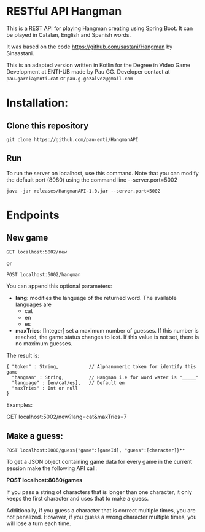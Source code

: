 # RESTful API Hangman

This is a REST API for playing Hangman creating using Spring Boot. It can be played in Catalan, English and Spanish words.

It was based on the code https://github.com/sastani/Hangman by Sinaastani.

This is an adapted version written in Kotlin for the Degree in Video Game Development at ENTI-UB made by Pau GG. 
Developer contact at ```pau.garcia@enti.cat``` or ```pau.g.gozalvez@gmail.com```

# Installation:

## Clone this repository
``` 
git clone https://github.com/pau-enti/HangmanAPI
```
## Run

To run the server on localhost, use this command. Note that you can modify the default port (8080) 
using the command line --server.port=5002

```
java -jar releases/HangmanAPI-1.0.jar --server.port=5002
```

# Endpoints

## New game

``` 
GET localhost:5002/new
``` 
or 
``` 
POST localhost:5002/hangman
```

You can append this optional parameters:

- **lang**: modifies the language of the returned word. The available languages are 
  - cat
  - en
  - es
- **maxTries**: [Integer] set a maximum number of guesses. If this number is reached, the game status changes to lost. If this value is not set, there is no maximum guesses.

The result is:
```
{ "token" : String,           // Alphanumeric token for identify this game
  "hangman" : String,         // Hangman i.e for word water is "_____"
  "language" : [en/cat/es],   // Default en
  "maxTries" : Int or null
}
```

Examples:

GET localhost:5002/new?lang=cat&maxTries=7


## Make a guess:

``` 
POST localhost:8080/guess{"game":[gameId], "guess":[character]}**
``` 

To get a JSON object containing game data for every game in the current session make the following API call:

**POST localhost:8080/games**

If you pass a string of characters that is longer than one character,
it only keeps the first character and uses that to make a guess.

Additionally, if you guess a character that is correct multiple times, you are not penalized.
However, if you guess a wrong character multiple times, you will lose a turn each time.
